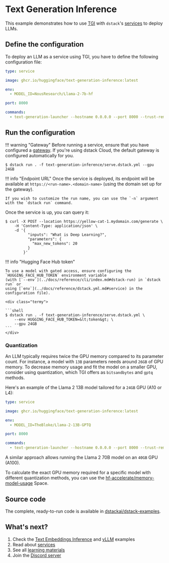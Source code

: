 # Text Generation Inference

This example demonstrates how to use [TGI](https://github.com/huggingface/text-generation-inference) with `dstack`'s [services](../docs/guides/services.md) to deploy LLMs.

## Define the configuration

To deploy an LLM as a service using TGI, you have to define the following configuration file:

<div editor-title="text-generation-inference/serve.dstack.yml"> 

```yaml
type: service

image: ghcr.io/huggingface/text-generation-inference:latest

env:
  - MODEL_ID=NousResearch/Llama-2-7b-hf

port: 8000

commands: 
  - text-generation-launcher --hostname 0.0.0.0 --port 8000 --trust-remote-code
```

</div>

## Run the configuration

!!! warning "Gateway"
    Before running a service, ensure that you have configured a [gateway](../docs/guides/services.md#set-up-a-gateway).
    If you're using dstack Cloud, the default gateway is configured automatically for you.

<div class="termy">

```shell
$ dstack run . -f text-generation-inference/serve.dstack.yml --gpu 24GB
```

</div>

!!! info "Endpoint URL"
    Once the service is deployed, its endpoint will be available at 
    `https://<run-name>.<domain-name>` (using the domain set up for the gateway).

    If you wish to customize the run name, you can use the `-n` argument with the `dstack run` command.

Once the service is up, you can query it:

<div class="termy">

```shell
$ curl -X POST --location https://yellow-cat-1.mydomain.com/generate \
    -H 'Content-Type: application/json' \
    -d '{
          "inputs": "What is Deep Learning?",
          "parameters": {
            "max_new_tokens": 20
          }
        }'
```

</div>

!!! info "Hugging Face Hub token"

    To use a model with gated access, ensure configuring the `HUGGING_FACE_HUB_TOKEN` environment variable 
    (with [`--env`](../docs/reference/cli/index.md#dstack-run) in `dstack run` or 
    using [`env`](../docs/reference/dstack.yml.md#service) in the configuration file).
    
    <div class="termy">
    
    ```shell
    $ dstack run . -f text-generation-inference/serve.dstack.yml \
        --env HUGGING_FACE_HUB_TOKEN=&lt;token&gt; \
        --gpu 24GB
    ```
    </div>

### Quantization

An LLM typically requires twice the GPU memory compared to its parameter count. For instance, a model with `13B` parameters
needs around `26GB` of GPU memory. To decrease memory usage and fit the model on a smaller GPU, consider using
quantization, which TGI offers as `bitsandbytes` and `gptq` methods. 

Here's an example of the Llama 2 13B model tailored for a `24GB` GPU (A10 or L4):

<div editor-title="text-generation-inference/serve.dstack.yml"> 

```yaml
type: service

image: ghcr.io/huggingface/text-generation-inference:latest

env:
  - MODEL_ID=TheBloke/Llama-2-13B-GPTQ

port: 8000

commands: 
  - text-generation-launcher --hostname 0.0.0.0 --port 8000 --trust-remote-code --quantize gptq
```

</div>

A similar approach allows running the Llama 2 70B model on an `40GB` GPU (A100).

To calculate the exact GPU memory required for a specific model with different quantization methods, you can use the
[hf-accelerate/memory-model-usage](https://huggingface.co/spaces/hf-accelerate/model-memory-usage) Space.

## Source code
    
The complete, ready-to-run code is available in [dstackai/dstack-examples](https://github.com/dstackai/dstack-examples).

## What's next?

1. Check the [Text Embeddings Inference](tei.md) and [vLLM](vllm.md) examples
2. Read about [services](../docs/guides/services.md)
3. See all [learning materials](index.md)
4. Join the [Discord server](https://discord.gg/u8SmfwPpMd)